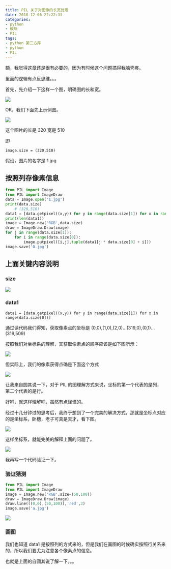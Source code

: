 ```yaml
---
title: PIL 关于对图像的长宽处理
date: 2018-12-06 22:22:33
categories:
- python
- 模块
- PIL
tags:
- python 第三方库
- python
- PIL
---
```

额，我觉得这章还是很有必要的，因为有时候这个问题搞得我脑壳疼。

里面的逻辑有点反思维。。。

<!-- more -->

首先，先介绍一下这样一个图，明确图的长和宽。

![](/images/python/34_0.png)

OK，我们下面先上示例图。

![](/images/python/34_1.jpg)

这个图片的长是 320 宽是 510

即

	image.size = (320,510)
	
假设，图片的名字是 1.jpg

## 按照列存像素信息

```python
from PIL import Image
from PIL import ImageDraw
data = Image.open('1.jpg')
print(data.size)
    # (320,510)
data1 = [data.getpixel((x,y)) for y in range(data.size[1]) for x in range(data.size[0])]
print(len(data1))
image = Image.new('RGB',data.size)
draw = ImageDraw.Draw(image)
for j in range(data.size[1]):
    for i in range(data.size[0]):
        image.putpixel([i,j],tuple(data1[j * data.size[0] + i]))
image.save('0.jpg')
```

## 上面关键内容说明

### size

![](/images/python/34_4.png)

### data1

	data1 = [data.getpixel((x,y)) for y in range(data.size[1]) for x in range(data.size[0])]
	
通过读代码我们得知，获取像素点的坐标是 (0,0),(1,0),(2,0)...(319,0),(0,1)...(319,509)

按照我们对坐标系的理解，其获取像素点的顺序应该是如下图所示：

![](/images/python/34_3.png)

但实际上，我们的像素获得点确是下面这个方式

![](/images/python/34_2.png)

让我来自圆其说一下，对于 PIL 的图理解方式来说，坐标的第一个代表的是列，第二个代表的是行。


好吧，就这样理解吧，虽然有点怪怪的。

经过十几分钟过的思考后，我终于想到了一个完美的解决方式，那就是坐标点对应的是坐标系，卧槽，老子可真是天才，看下图。

![](/images/python/34_5.png)

这样坐标系，就能完美的解释上面的问题了。

![](/images/python/34_6.png)

我再写一个代码验证一下。

### 验证猜测

```python
from PIL import Image
from PIL import ImageDraw
image = Image.new('RGB',size=(50,100))
draw = ImageDraw.Draw(image)
draw.line(((0,0),(50,100)),'red',3)
image.save('a.jpg')
```

![](/images/python/34_7.jpg)

### 画图

我们也知道 data1 是按照列的方式来的，但是我们在画图的时候确实按照行关系来的，所以我们要尤为注意各个像素点的信息。

也就是上面的自圆其说了解一下。。。
















